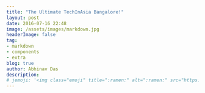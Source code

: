 ```yaml
---
title: "The Ultimate TechInAsia Bangalore!"
layout: post
date: 2016-07-16 22:48
image: /assets/images/markdown.jpg
headerImage: false
tag:
- markdown
- components
- extra
blog: true
author: Abhinav Das
description:
# jemoji: '<img class="emoji" title=":ramen:" alt=":ramen:" src="https://assets.github.com/images/icons/emoji/unicode/1f35c.png" height="20" width="20" align="absmiddle">'
---
```

